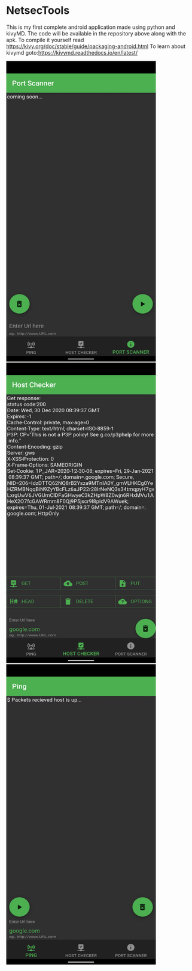 # NetsecTools
This is my first complete android application made using python and kivyMD.
The code will be available in the repository above along with the apk.
To compile it yourself read https://kivy.org/doc/stable/guide/packaging-android.html
To learn about kivymd goto:https://kivymd.readthedocs.io/en/latest/

<img src="/img/Screenshot_20201230-104031_Pydroid_3 (1).png" width="400" height="800">
<img src="/img/Screenshot_20201230-103941_Pydroid_3.png" width="400" height="800">
<img src="/img/Screenshot_20201230-103915_Pydroid_3.png" width="400" height="800">
